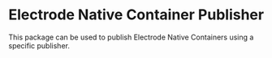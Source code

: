 # Electrode Native Container Publisher

This package can be used to publish Electrode Native Containers using a specific publisher.